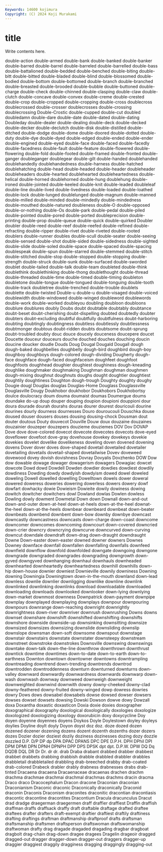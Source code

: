 ```yaml
---
Keywords: 14600 kojimura
Copyright: (C) 2024 Koji Murakami
---
```


# title

Write contents here.



 double-action double-armed
double-bank double-banked double-banker double-barred double-barrel double-barreled double-barrelled double-bass double-battalioned double-bedded
double-benched double-biting double-bitt double-bitted double-bladed double-blind double-blossomed double-bodied double-bottom double-bottomed
double-branch double-branched double-breasted double-brooded double-bubble double-buttoned double-charge double-check double-chinned double-clasping
double-claw double-clutch double-concave double-convex double-creme double-crested double-crop double-cropped double-cropping double-cross
doublecross doublecrossed double-crosser doublecrosses double-crossing doublecrossing Double-Crostic double-cupped double-cut doubled
doubledamn double-dare double-date double-dated double-dating Doubleday double-dealer double-dealing double-deck double-decked
double-decker double-declutch double-disk double-distilled double-ditched double-dodge double-dome double-doored double-dotted double-duty
double-dye double-dyed double-edged double-ended double-ender double-engined double-eyed double-face double-faced double-facedly
double-facedness double-fault double-feature double-flowered double-flowering double-fold double-footed double-framed double-fronted double-ganger
doubleganger doublegear double-gilt double-handed doublehanded doublehandedly doublehandedness double-harness double-hatched doublehatching
double-head double-headed double-header doubleheader doubleheaders double-hearted doublehearted doubleheartedness double-helical double-horned
doublehorned double-hung doublehung double-ironed double-jointed double-keeled double-knit double-leaded doubleleaf double-line
double-lived double-livedness double-loaded double-loathed double-lock double-lunged doublelunged double-magnum double-manned double-milled
double-minded double-mindedly double-mindedness double-mouthed double-natured doubleness double-O double-opposed double-or-nothing double-Os
double-park double-pedal double-piled double-pointed double-pored double-ported doubleprecision double-printing double-prop double-queue
double-quick double-quirked Doubler doubler double-reed double-reef double-reefed double-refined double-refracting double-ripper
double-rivet double-riveted double-rooted doublers double-runner doubles double-scull double-seater double-seeing double-sensed
double-shot double-sided double-sidedness double-sighted double-slide double-soled double-space double-spaced double-spacing doublespeak
double-spun double-starred double-stemmed double-stitch double-stitched double-stop double-stopped double-stopping double-strength double-struck
double-sunk double-surfaced double-sworded doublet double-tailed double-talk double-team doubleted double-think doublethink
doublethinking double-thong doublethought double-thread double-threaded double-time double-timed double-timing doubleton doubletone
double-tongue double-tongued double-tonguing double-tooth double-track doubletree double-trenched double-trouble doublets doublette
double-twisted Double-u double-u double-visaged double-voiced doublewidth double-windowed double-winged doubleword doublewords
double-work double-worked doubleyou doubling doubloon doubloons doublure doublures doubly Doubs
doubt doubtable doubtably doubtance doubt-beset doubt-cherishing doubt-dispelling doubted doubtedly doubter
doubters doubt-excluding doubtful doubtfully doubtfulness doubt-harboring doubting doubtingly doubtingness doubtless
doubtlessly doubtlessness doubtmonger doubtous doubt-ridden doubts doubtsome doubt-sprung doubt-troubled doubty
douc douce doucely douceness doucepere doucet Doucette douceur douceurs douche
douched douches douching doucin doucine doucker doudle Douds Doug Dougal
Dougald Dougall dough dough-baked doughbellies doughbelly dough-bird doughbird dough-boy doughboy
doughboys dough-colored dough-dividing Dougherty dough-face doughface dough-faced doughfaceism doughfeet doughfoot
doughfoots doughhead doughier doughiest doughiness dough-kneading doughlike doughmaker doughmaking Doughman
doughman doughmen dough-mixing doughnut doughnuts doughs dought doughtier doughtiest doughtily
doughtiness Doughton dough-trough Doughty doughty doughy Dougie dougl Douglas douglas
Douglas-Home Douglass Douglassville Douglasville Dougy Doukhobor doukhobor Doukhobors Doukhobortsy doulce
doulocracy doum douma doumaist doumas Doumergue doums doundake do-up doup
douper douping doupion doupioni douppioni dour doura dourade dourah dourahs
douras dourer dourest douricouli dourine dourines dourly dourness dournesses Douro
douroucouli Douschka douse doused douser dousers douses dousing dousing-chock Dousman
dout douter doutous Douty douvecot Douville Douw doux douzaine douzaines
douzainier douzeper douzepers douzieme douziemes DOV Dov DOVAP Dove dove
dove-colored dovecot dovecote dovecotes dovecots dove-eyed doveflower dovefoot dove-gray dovehouse
dovekey dovekeys dovekie dovekies dovelet dovelike dovelikeness doveling doven dovened
dovening dovens Dover dover doves dove-shaped dovetail dovetailed dovetailer dovetailing
dovetails dovetail-shaped dovetailwise Dovev doveweed dovewood dovey dovish dovishness Dovray
Dovyalis Dovzhenko DOW Dow dow dowable dowage dowager dowagerism dowagers
Dowagiac dowcet dowcote Dowd dowd Dowdell Dowden dowdier dowdies dowdiest
dowdily dowdiness Dowding dowdy dowdyish dowdyism dowed dowel doweled doweling
Dowell dowelled dowelling Dowelltown dowels dower doweral dowered doweress doweries
dowering dowerless dowers dowery dowf dowfart dowhacky dowie Dowieism Dowieite
dowily dowiness dowing dowitch dowitcher dowitchers dowl Dowland dowlas Dowlen
dowless Dowling dowly dowment Dowmetal Down down Downall down-and-out down-and-outer
down-at-heel down-at-heels down-at-the-heel downat-the-heel down-at-the-heels downbear downbeard downbeat down-beater downbeats
downbend downbent down-bow downby downbye downcast downcastly downcastness downcasts down-charge
down-coast downcome downcomer downcomes downcoming downcourt down-covered downcried down-crier downcry
downcrying downcurve downcurved down-curving downcut downdale downdraft down-drag down-draught downdraught
Downe Down-easter down-easter downed downer downers Downes Downey downface downfall
downfallen downfalling downfalls downfeed downfield downflow downfold downfolded downgate downgoing
downgone downgrade downgraded downgrades downgrading downgrowth down-gyved downgyved downhanging downhaul
downhauls downheaded downhearted downheartedly downheartedness downhill downhills down-hip down-house downier
downiest Downieville downily downiness Downing downing Downingia Downingtown down-in-the-mouth downland
down-lead downless downlie downlier downligging downlike downline downlink downlinked downlinking
downlinks download downloadable downloaded downloading downloads downlooked downlooker down-lying downlying
down-market downmost downness Downpatrick down-payment downpipe downplay downplayed downplaying downplays
downpour downpouring downpours downrange down-reaching downright downrightly downrightness down-river downriver
downrush downrushing Downs downs downset downshare downshift downshifted downshifting downshifts
downshore downside downside-up downsinking downsitting downsize downsized downsizes downsizing downslide
downsliding downslip downslope downsman down-soft downsome downspout downstage downstair downstairs
downstate downstater downsteepy downstream downstreet downstroke downstrokes Downsville downswing downswings
downtake down-talk down-the-line downthrow downthrown downthrust downtick downtime downtimes down-to-date
down-to-earth down-to-earthness Downton downtown downtowner downtowns downtrampling downtreading downtrend down-trending
downtrends downtrod downtrodden downtroddenness downturn downturned downturns down-valley downward downwardly
downwardness downwards downwarp down-wash downwash downway downweed downweigh downweight downweighted
downwind downwith downy downy-cheeked downy-clad downy-feathered downy-fruited downy-winged dowp dowress
dowries dowry Dows dows dowsabel dowsabels dowse dowsed dowser dowsers
dowses dowset dowsets dowsing Dowski Dowson dowve dowy Dowzall doxa
Doxantha doxastic doxasticon Doxia doxie doxies doxographer doxographical doxography doxological
doxologically doxologies doxologize doxologized doxologizing doxology doxorubicin doxy doxycycline Doy
doyen doyenne doyennes doyens Doykos Doyle Doylestown doyley doyleys doylies
Doyline doylt doyly Doyon doyst doz doz. doze dozed dozen
dozened dozener dozening dozens dozent dozenth dozenths dozer dozers dozes
Dozier dozier doziest dozily doziness dozinesses dozing dozy dozzle dozzled
D.P. D/P DP dp DPA DPAC DPANS DPC DPE D.P.H.
DPH DPhil DPI DPM DPMI DPN DPNH DPNPH DPP DPS
DPSK dpt dpt. D.P.W. DPW DQ Dq DQDB DQL DR
Dr Dr. dr dr. drab Draba drabant drabbed drabber drabbest
drabbet drabbets drabbing drabbish drabble drabbled drabbler drabbles drabbletail drabbletailed
drabbling drab-breeched drabby drab-coated drab-colored Drabeck drabler drably drabness drabnesses
drabs drab-tinted Dracaena dracaena Dracaenaceae dracaenas drachen drachm drachma drachmae
drachmai drachmal drachmas drachms dracin dracma Draco draco Dracocephalum Dracon
dracone Draconian draconian Draconianism Draconic draconic Draconically draconically Draconid draconin
Draconis Draconism draconites draconitic dracontian dracontiasis dracontic dracontine dracontites Dracontium
Dracula dracunculus Dracut drad dradge draegerman draegermen draff draffier draffiest
Draffin draffish draffman draffs draffsack draffy draft draftable draftage drafted
draftee draftees drafter drafters draft-exempt draftier draftiest draftily draftiness drafting
draftings draftman draftmanship draftproof drafts draftsman draftsmanship draftsmen draftsperson draftswoman
draftswomanship draftwoman drafty drag dragade dragaded dragading dragbar dragboat dragbolt
drag-chain drag-down dragee dragees Dragelin drageoir dragged dragged-out dragger dragger-down
dragger-out draggers dragger-up draggier draggiest draggily dragginess dragging draggingly dragging-out
